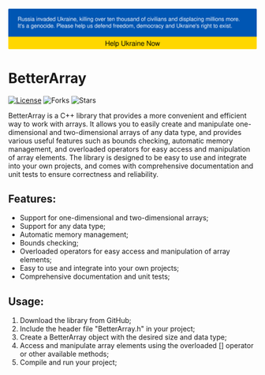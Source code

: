 [![Help Ukraine](https://raw.githubusercontent.com/vshymanskyy/StandWithUkraine/main/banner2-no-action.svg)](https://helpukraine.center/)
# BetterArray
[![License](https://img.shields.io/badge/license-Apache-green.svg)](https://github.com/uesleibros/BetterArray/blob/master/LICENSE)
![Forks](https://img.shields.io/github/forks/uesleibros/BetterArray)
![Stars](https://img.shields.io/github/stars/uesleibros/BetterArray.svg)

BetterArray is a C++ library that provides a more convenient and efficient way to work with arrays. It allows you to easily create and manipulate one-dimensional and two-dimensional arrays of any data type, and provides various useful features such as bounds checking, automatic memory management, and overloaded operators for easy access and manipulation of array elements. The library is designed to be easy to use and integrate into your own projects, and comes with comprehensive documentation and unit tests to ensure correctness and reliability.

## Features:

- Support for one-dimensional and two-dimensional arrays;
- Support for any data type;
- Automatic memory management;
- Bounds checking;
- Overloaded operators for easy access and manipulation of array elements;
- Easy to use and integrate into your own projects;
- Comprehensive documentation and unit tests;

## Usage:

1. Download the library from GitHub;
2. Include the header file "BetterArray.h" in your project;
3. Create a BetterArray object with the desired size and data type;
4. Access and manipulate array elements using the overloaded [] operator or other available methods;
5. Compile and run your project;
